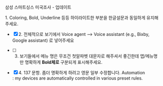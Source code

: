 삼성 스마트싱스 미국조사 - 업데이트


                       

1. Coloring, Bold, Underline 등등 하이라이트한 부분을 한글설문과 동일하게 유지해주세요.

- [x] 2. 전체적으로 보기에서 Voice agent --> Voice assistant (e.g., Bixby, Google assistant) 로 넣어주세요

- [ ] 3. 보기들에서 메뉴 명은 무조건 첫알파벳 대문자로 해주셔서 좋긴한데 앱/메뉴명만 명확하게 **Bold체로** 구분되게 표시해주세요.

- [x] 4. 137 문항. 좀더 명확하게 하려고 영문 일부 수정합니다.
Automation  
: my devices are automatically controlled in various preset rules.
